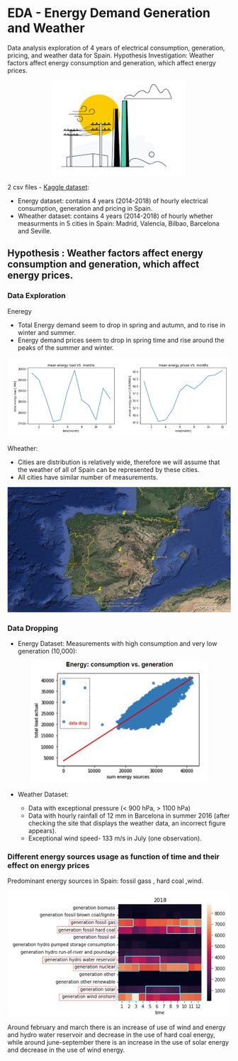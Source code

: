 # EDA - Energy Demand Generation and Weather 
Data analysis exploration of 4 years of electrical consumption, generation, pricing, and weather data for Spain.  Hypothesis Investigation: Weather factors affect energy consumption and generation, which affect energy prices. 


<p align="center">
  <img src="pictures/image2.png" width="300"/>
</p>


2 csv files - [Kaggle dataset](https://www.kaggle.com/datasets/nicholasjhana/energy-consumption-generation-prices-and-weather?select=weather_features.csv):
- Energy dataset:   contains 4 years (2014-2018) of hourly electrical consumption, generation and pricing in Spain.
- Wheather dataset: contains 4 years (2014-2018) of hourly whether measurments in 5 cities in Spain: Madrid, Valencia, Bilbao, Barcelona and Seville.

## Hypothesis : Weather factors affect energy consumption and generation, which affect energy prices.


### Data Exploration

Eneregy
- Total Energy demand seem to drop in spring and autumn, and to rise in winter and summer.
- Energy demand prices seem to drop in spring time and rise around the peaks of the summer and winter.

<p align="center">
  <img src="pictures/image4.png" width="800"/>
</p>

Wheather: 
- Cities are distribution is relatively wide, therefore we will assume that the weather of all of Spain can be represented by these cities.
- All cities have similar number of measurements.
<p align="center">
  <img src="pictures/image3.png" width="600"/>
</p>
<p align="center">

### Data Dropping
    
- Energy Dataset: Measurements with high consumption and very low generation (10,000): 
<p align="center">
  <img src="pictures/image5.png" width="400"/>
</p>
<p align="center">

- Weather Dataset:

  - Data with exceptional pressure (< 900 hPa, > 1100 hPa)
  - Data with hourly rainfall of 12 mm in Barcelona in summer 2016 (after checking the site that displays the weather data, an incorrect figure appears).
  - Exceptional wind speed- 133 m/s in July (one observation).

### Different energy sources usage as function of time and their effect on energy prices

Predominant energy sources in Spain: fossil gass , hard coal ,wind.

<p align="center">
  <img src="pictures/image6.PNG" width="500"/>
</p>
<p align="center">

Around february and march there is an increase of use of wind and energy and hydro water reservoir and decrease in the use of hard coal energy, while around june-september there is an increase in the use of solar energy and decrease in the use of wind energy.

